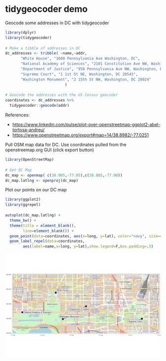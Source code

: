 tidygeocoder demo
================

Geocode some addresses in DC with tidygeocoder

``` r
library(dplyr)
library(tidygeocoder)

# Make a tibble of addresses in DC
dc_addresses <- tribble( ~name,~addr,
       "White House", "1600 Pennsylvania Ave Washington, DC",
       "National Academy of Sciences", "2101 Constitution Ave NW, Washington, DC 20418",
       "Department of Justice", "950 Pennsylvania Ave NW, Washington, DC 20530",
       "Supreme Court", "1 1st St NE, Washington, DC 20543",
       "Washington Monument", "2 15th St NW, Washington, DC 20024"
                           )

# Geocode the addresses with the US Census geocoder
coordinates <- dc_addresses %>%
  tidygeocoder::geocode(addr)
```

References:

  - <https://www.linkedin.com/pulse/plot-over-openstreetmap-ggplot2-abel-tortosa-andreu/>
  - <https://www.openstreetmap.org/export#map=14/38.8982/-77.0251>

Pull OSM map data for DC. Use coordinates pulled from the
openstreemap.org GUI (click export button)

``` r
library(OpenStreetMap)

# Get DC Map
dc_map <- openmap( c(38.905,-77.05),c(38.885,-77.00))
dc_map.latlng <- openproj(dc_map)
```

Plot our points on our DC map

``` r
library(ggplot2)
library(ggrepel)
  
autoplot(dc_map.latlng) +
  theme_bw() +
  theme(title = element_blank(),
        line=element_blank()) +
  geom_point(data=coordinates, aes(x=long, y=lat), color="navy", size=4, alpha=1) +
  geom_label_repel(data=coordinates,
        aes(label=name,x=long, y=lat),show.legend=F,box.padding=.5)
```

![](tidygeocoder-demo_files/figure-gfm/unnamed-chunk-3-1.png)<!-- -->

